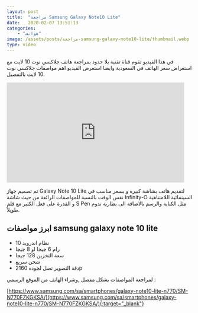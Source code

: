 ```yaml
---
layout: post
title:  "مراجعة Samsung Galaxy Note10 Lite"
date:   2020-02-07 13:51:13
categories: 
    - "هواتف"
image: /assets/posts/مراجعة-samsung-galaxy-note10-lite/thumbnail.webp
type: video
---
```


في هذا الفيديو تقوم قناة تقنية بلا حدود بمراجعة هاتف جلاكسي نوت 10 لايت مع استعراض سعر الهاتف في السعودية وايضا استعرض الفيديو اهم مواصفات جلاكسي نوت 10 لايت بالتفصيل.

<iframe class="is-full-width" width="480" height="270" src="https://www.youtube.com/embed/s3_DFgsUeKA" frameborder="0" allow="accelerometer; autoplay; clipboard-write; encrypted-media; gyroscope; picture-in-picture" allowfullscreen></iframe>

تم تصميم جهاز Galaxy Note 10 Lite لتقديم هاتف بشاشة كبيرة و بسعر مناسب في نفس الوقت بالنسبة للمواصفات الرائعة من حيث شاشة Infinity-O السينمائية اللامتناهية و القدرة على فعل الكثير مع قلم S Pen مثل الكتابة والرسم بالاضافة الى بطارية تدوم طويلاً.

## ابرز مواصفات samsung galaxy note 10 lite

* نظام اندرويد 10
* رام 6 جيجا او 8 جيجا
* سعة التخزين 128 جيجا
* شحن سريع
* دقة التصوير تصل لجودة 2160p

لمراجعة المواصفات بشكل مفصل ,وشراء الهاتف من الموقع الرسمي :

[https://www.samsung.com/sa/smartphones/galaxy-note10-lite-n770/SM-N770FZKGKSA/](https://www.samsung.com/sa/smartphones/galaxy-note10-lite-n770/SM-N770FZKGKSA/){:target="_blank"}
